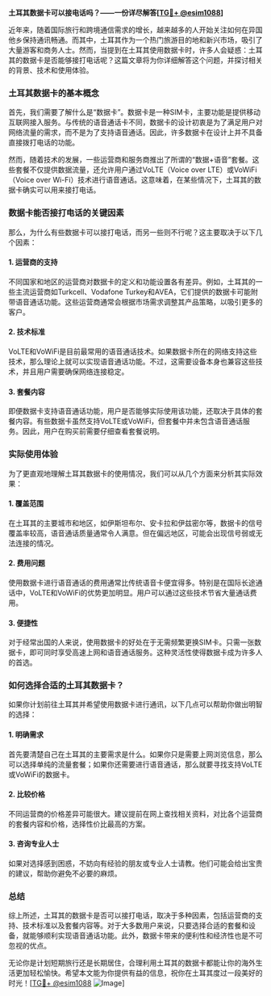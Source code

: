 **土耳其数据卡可以接电话吗？——一份详尽解答[[TG💪+ @esim1088](https://t.me/s/esim1088)]**

近年来，随着国际旅行和跨境通信需求的增长，越来越多的人开始关注如何在异国他乡保持通讯畅通。而其中，土耳其作为一个热门旅游目的地和新兴市场，吸引了大量游客和商务人士。然而，当提到在土耳其使用数据卡时，许多人会疑惑：土耳其的数据卡是否能够接打电话呢？这篇文章将为你详细解答这个问题，并探讨相关的背景、技术和使用体验。

### 土耳其数据卡的基本概念

首先，我们需要了解什么是“数据卡”。数据卡是一种SIM卡，主要功能是提供移动互联网接入服务。与传统的语音通话卡不同，数据卡的设计初衷是为了满足用户对网络流量的需求，而不是为了支持语音通话。因此，许多数据卡在设计上并不具备直接拨打电话的功能。

然而，随着技术的发展，一些运营商和服务商推出了所谓的“数据+语音”套餐。这些套餐不仅提供数据流量，还允许用户通过VoLTE（Voice over LTE）或VoWiFi（Voice over Wi-Fi）技术进行语音通话。这意味着，在某些情况下，土耳其的数据卡确实可以用来接打电话。

### 数据卡能否接打电话的关键因素

那么，为什么有些数据卡可以接打电话，而另一些则不行呢？这主要取决于以下几个因素：

#### 1. **运营商的支持**
   不同国家和地区的运营商对数据卡的定义和功能设置各有差异。例如，土耳其的一些主流运营商如Turkcell、Vodafone Turkey和AVEA，它们提供的数据卡可能附带语音通话功能。这些运营商通常会根据市场需求调整其产品策略，以吸引更多的客户。

#### 2. **技术标准**
   VoLTE和VoWiFi是目前最常用的语音通话技术。如果数据卡所在的网络支持这些技术，那么理论上就可以实现语音通话功能。不过，这需要设备本身也兼容这些技术，并且用户需要确保网络连接稳定。

#### 3. **套餐内容**
   即便数据卡支持语音通话功能，用户是否能够实际使用该功能，还取决于具体的套餐内容。有些数据卡虽然支持VoLTE或VoWiFi，但套餐中并未包含语音通话服务。因此，用户在购买前需要仔细查看套餐说明。

### 实际使用体验

为了更直观地理解土耳其数据卡的使用情况，我们可以从几个方面来分析其实际效果：

#### 1. **覆盖范围**
   在土耳其的主要城市和地区，如伊斯坦布尔、安卡拉和伊兹密尔等，数据卡的信号覆盖率较高，语音通话质量通常令人满意。但在偏远地区，可能会出现信号弱或无法连接的情况。

#### 2. **费用问题**
   使用数据卡进行语音通话的费用通常比传统语音卡便宜得多。特别是在国际长途通话中，VoLTE和VoWiFi的优势更加明显。用户可以通过这些技术节省大量通话费用。

#### 3. **便捷性**
   对于经常出国的人来说，使用数据卡的好处在于无需频繁更换SIM卡。只需一张数据卡，即可同时享受高速上网和语音通话服务。这种灵活性使得数据卡成为许多人的首选。

### 如何选择合适的土耳其数据卡？

如果你计划前往土耳其并希望使用数据卡进行通讯，以下几点可以帮助你做出明智的选择：

#### 1. **明确需求**
   首先要清楚自己在土耳其的主要需求是什么。如果你只是需要上网浏览信息，那么可以选择单纯的流量套餐；如果你还需要进行语音通话，那么就要寻找支持VoLTE或VoWiFi的数据卡。

#### 2. **比较价格**
   不同运营商的价格差异可能很大。建议提前在网上查找相关资料，对比各个运营商的套餐内容和价格，选择性价比最高的方案。

#### 3. **咨询专业人士**
   如果对选择感到困惑，不妨向有经验的朋友或专业人士请教。他们可能会给出宝贵的建议，帮助你避免不必要的麻烦。

### 总结

综上所述，土耳其的数据卡是否可以接打电话，取决于多种因素，包括运营商的支持、技术标准以及套餐内容等。对于大多数用户来说，只要选择合适的套餐和设备，就能够顺利实现语音通话功能。此外，数据卡带来的便利性和经济性也是不可忽视的优点。

无论你是计划短期旅行还是长期居住，合理利用土耳其的数据卡都能让你的海外生活更加轻松愉快。希望本文能为你提供有益的信息，祝你在土耳其度过一段美好的时光！[[TG💪+ @esim1088](https://t.me/s/esim1088) ![Image](https://i.postimg.cc/4NQfJmqS/Snipaste-2025-05-13-00-14-12.png)]